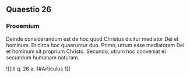 ## Quaestio 26

### Prooemium

Deinde considerandum est de hoc quod Christus dicitur mediator Dei et hominum. Et circa hoc quaeruntur duo. Primo, utrum esse mediatorem Dei et hominum sit proprium Christo. Secundo, utrum hoc conveniat ei secundum humanam naturam.

![[III q. 26 a. 1#Articulus 1]]

